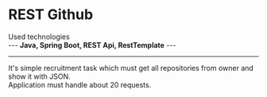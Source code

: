 <h1>REST Github</h1>

Used technologies<br>
--- <b>Java, Spring Boot, REST Api, RestTemplate</b> ---

---

It's simple recruitment task which must get all repositories from owner and show it with JSON. <br>
Application must handle about 20 requests.